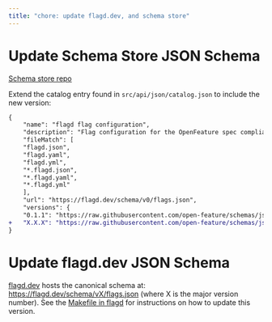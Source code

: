 ```yaml
---
title: "chore: update flagd.dev, and schema store"
---
```


# Update Schema Store JSON Schema

[Schema store repo](https://github.com/SchemaStore/schemastore)

Extend the catalog entry found in `src/api/json/catalog.json` to include the new version:

```diff
{
    "name": "flagd flag configuration",
    "description": "Flag configuration for the OpenFeature spec compliant flagd provider",
    "fileMatch": [
    "flagd.json",
    "flagd.yaml",
    "flagd.yml",
    "*.flagd.json",
    "*.flagd.yaml",
    "*.flagd.yml"
    ],
    "url": "https://flagd.dev/schema/v0/flags.json",
    "versions": {
    "0.1.1": "https://raw.githubusercontent.com/open-feature/schemas/json/json-schema-v0.1.1/json/flagd-definitions.json",
+   "X.X.X": "https://raw.githubusercontent.com/open-feature/schemas/json/json-schema-vX.X.X/json/flagd-definitions.json"
}
```

# Update flagd.dev JSON Schema

[flagd.dev](https://flagd.dev/) hosts the canonical schema at: https://flagd.dev/schema/vX/flags.json (where X is the major version number).
See the [Makefile in flagd](https://github.com/open-feature/flagd/blob/main/Makefile) for instructions on how to update this version.
